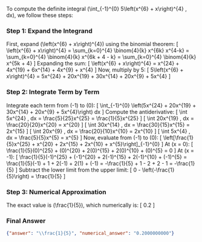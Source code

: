 To compute the definite integral \(\int_{-1}^{0} 5\left(x^{6} + x\right)^{4} \, dx\), we follow these steps:

### Step 1: Expand the Integrand
First, expand \(\left(x^{6} + x\right)^{4}\) using the binomial theorem:
\[
\left(x^{6} + x\right)^{4} = \sum_{k=0}^{4} \binom{4}{k} x^{6k} x^{4-k} = \sum_{k=0}^{4} \binom{4}{k} x^{6k + 4 - k} = \sum_{k=0}^{4} \binom{4}{k} x^{5k + 4}
\]
Expanding the sum:
\[
\left(x^{6} + x\right)^{4} = x^{24} + 4x^{19} + 6x^{14} + 4x^{9} + x^{4}
\]
Now, multiply by 5:
\[
5\left(x^{6} + x\right)^{4} = 5x^{24} + 20x^{19} + 30x^{14} + 20x^{9} + 5x^{4}
\]

### Step 2: Integrate Term by Term
Integrate each term from \(-1\) to \(0\):
\[
\int_{-1}^{0} \left(5x^{24} + 20x^{19} + 30x^{14} + 20x^{9} + 5x^{4}\right) dx
\]
Compute the antiderivative:
\[
\int 5x^{24} \, dx = \frac{5}{25}x^{25} = \frac{1}{5}x^{25}
\]
\[
\int 20x^{19} \, dx = \frac{20}{20}x^{20} = x^{20}
\]
\[
\int 30x^{14} \, dx = \frac{30}{15}x^{15} = 2x^{15}
\]
\[
\int 20x^{9} \, dx = \frac{20}{10}x^{10} = 2x^{10}
\]
\[
\int 5x^{4} \, dx = \frac{5}{5}x^{5} = x^{5}
\]
Now, evaluate from \(-1\) to \(0\):
\[
\left[\frac{1}{5}x^{25} + x^{20} + 2x^{15} + 2x^{10} + x^{5}\right]_{-1}^{0}
\]
At \(x = 0\):
\[
\frac{1}{5}(0)^{25} + (0)^{20} + 2(0)^{15} + 2(0)^{10} + (0)^{5} = 0
\]
At \(x = -1\):
\[
\frac{1}{5}(-1)^{25} + (-1)^{20} + 2(-1)^{15} + 2(-1)^{10} + (-1)^{5} = \frac{1}{5}(-1) + 1 + 2(-1) + 2(1) + (-1) = -\frac{1}{5} + 1 - 2 + 2 - 1 = -\frac{1}{5}
\]
Subtract the lower limit from the upper limit:
\[
0 - \left(-\frac{1}{5}\right) = \frac{1}{5}
\]

### Step 3: Numerical Approximation
The exact value is \(\frac{1}{5}\), which numerically is:
\[
0.2
\]

### Final Answer
```json
{"answer": "\\frac{1}{5}", "numerical_answer": "0.2000000000"}
```